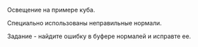 ﻿Освещение на примере куба. 

Специально использованы неправильные нормали. 

Задание - найдите ошибку в буфере нормалей и исправте ее. 